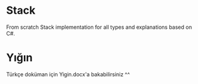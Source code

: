 # Stack
From scratch Stack implementation for all types and explanations based on C#.
# Yığın
Türkçe doküman için Yigin.docx'a bakabilirsiniz ^^ 
